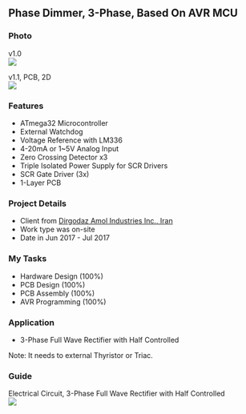 ## Phase Dimmer, 3-Phase, Based On AVR MCU

### Photo
v1.0  
![](https://s32.picofile.com/file/8477872042/v1_0.jpg)

v1.1, PCB, 2D  
![](https://s32.picofile.com/file/8477873342/v1_1_PCB_2D.png)

### Features
- ATmega32 Microcontroller
- External Watchdog
- Voltage Reference with LM336
- 4-20mA or 1~5V Analog Input 
- Zero Crossing Detector x3
- Triple Isolated Power Supply for SCR Drivers
- SCR Gate Driver (3x)
- 1-Layer PCB

### Project Details
- Client from [Dirgodaz Amol Industries Inc., Iran](https://dirgodazamol.com/en/)  
- Work type was on-site  
- Date in Jun 2017 - Jul 2017  

### My Tasks 
- Hardware Design (100%)
- PCB Design (100%)
- PCB Assembly (100%)
- AVR Programming (100%)

### Application
- 3-Phase Full Wave Rectifier with Half Controlled

Note: It needs to external Thyristor or Triac.

### Guide
Electrical Circuit, 3-Phase Full Wave Rectifier with Half Controlled  
![](https://s32.picofile.com/file/8477872018/C1.png)

